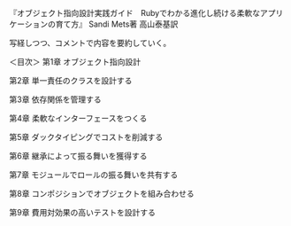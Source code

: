 『オブジェクト指向設計実践ガイド　Rubyでわかる進化し続ける柔軟なアプリケーションの育て方』
Sandi Mets著 高山泰基訳

写経しつつ、コメントで内容を要約していく。

＜目次＞
第1章 オブジェクト指向設計

第2章 単一責任のクラスを設計する

第3章 依存関係を管理する

第4章 柔軟なインターフェースをつくる

第5章 ダックタイピングでコストを削減する

第6章 継承によって振る舞いを獲得する

第7章 モジュールでロールの振る舞いを共有する

第8章 コンポジションでオブジェクトを組み合わせる

第9章 費用対効果の高いテストを設計する